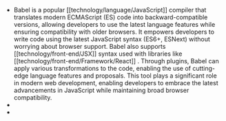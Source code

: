 - Babel is a popular [[technology/language/JavaScript]] compiler that translates modern ECMAScript (ES) code into backward-compatible versions, allowing developers to use the latest language features while ensuring compatibility with older browsers. It empowers developers to write code using the latest JavaScript syntax (ES6+, ESNext) without worrying about browser support. Babel also supports [[technology/front-end/JSX]] syntax used with libraries like [[technology/front-end/Framework/React]] . Through plugins, Babel can apply various transformations to the code, enabling the use of cutting-edge language features and proposals. This tool plays a significant role in modern web development, enabling developers to embrace the latest advancements in JavaScript while maintaining broad browser compatibility.
-
-
